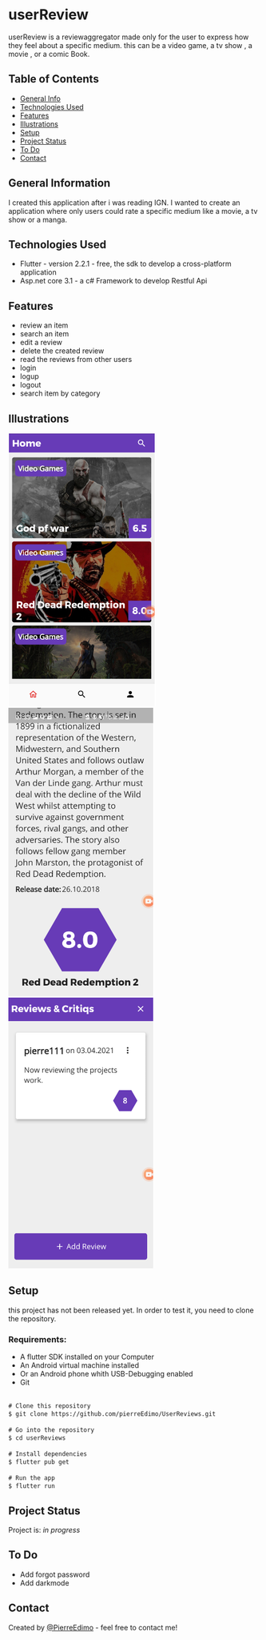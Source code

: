 # userReview

userReview is a reviewaggregator made only for the user to express how they feel about a specific medium.
this can be a video game, a tv show , a movie , or a comic Book.

## Table of Contents
* [General Info](#general-information)
* [Technologies Used](#technologies-used)
* [Features](#features)
* [Illustrations](#illustrations)
* [Setup](#setup)
* [Project Status](#project-status)
* [To Do](#to-do)
* [Contact](#contact)


## General Information
I created this application after i was reading IGN. I wanted to create an application 
where only users could rate a specific medium like a movie, a tv show or a manga.

## Technologies Used
- Flutter - version 2.2.1 - free, the sdk to develop a cross-platform application
- Asp.net core 3.1 - a c# Framework to develop Restful Api



## Features
- review an item 
- search an item 
- edit a review  
- delete the created review 
- read the reviews from other users
- login 
- logup
- logout
- search item by category
## Illustrations
![](https://github.com/pierreEdimo/UserReviews/blob/master/image/userreview1.PNG)
![](https://github.com/pierreEdimo/UserReviews/blob/master/image/userreview.PNG)
![](https://github.com/pierreEdimo/UserReviews/blob/master/image/userreview2.PNG)

## Setup
this project has not been released yet. In order to test it, 
you need to clone the repository.
   ### Requirements:
   - A flutter SDK installed on your Computer
   - An Android virtual machine installed
   - Or an Android phone whith USB-Debugging enabled
   - Git

```

# Clone this repository
$ git clone https://github.com/pierreEdimo/UserReviews.git

# Go into the repository
$ cd userReviews

# Install dependencies
$ flutter pub get

# Run the app
$ flutter run

```

## Project Status
Project is: _in progress_

## To Do

- Add forgot password
- Add darkmode


## Contact
Created by [@PierreEdimo](https://www.patricedimo.com/) - feel free to contact me!
